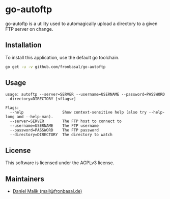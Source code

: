# go-autoftp

go-autoftp is a utility used to automagically upload a directory to a given FTP server on change.

## Installation

To install this application, use the default go toolchain.

```bash
go get -u -v github.com/fronbasal/go-autoftp
```

## Usage

```
usage: autoftp --server=SERVER --username=USERNAME --password=PASSWORD --directory=DIRECTORY [<flags>]

Flags:
  --help                 Show context-sensitive help (also try --help-long and --help-man).
  --server=SERVER        The FTP host to connect to
  --username=USERNAME    The FTP username
  --password=PASSWORD    The FTP password
  --directory=DIRECTORY  The directory to watch
```

## License

This software is licensed under the AGPLv3 license.

## Maintainers

- [Daniel Malik (mail@fronbasal.de)](https://github.com/fronbasal)
